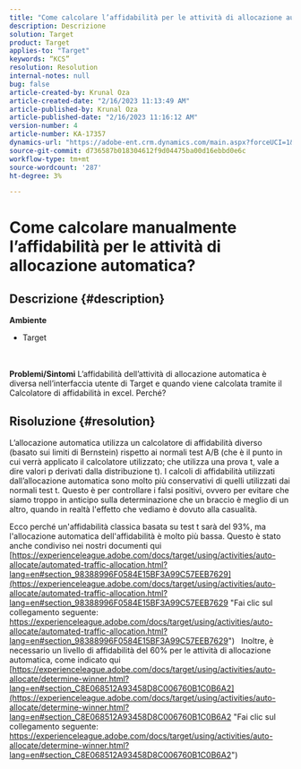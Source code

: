 ```yaml
---
title: "Come calcolare l’affidabilità per le attività di allocazione automatica manualmente?"
description: Descrizione
solution: Target
product: Target
applies-to: "Target"
keywords: “KCS”
resolution: Resolution
internal-notes: null
bug: false
article-created-by: Krunal Oza
article-created-date: "2/16/2023 11:13:49 AM"
article-published-by: Krunal Oza
article-published-date: "2/16/2023 11:16:12 AM"
version-number: 4
article-number: KA-17357
dynamics-url: "https://adobe-ent.crm.dynamics.com/main.aspx?forceUCI=1&pagetype=entityrecord&etn=knowledgearticle&id=de4027f9-eaad-ed11-aad1-6045bd006793"
source-git-commit: d736587b018304612f9d04475ba00d16ebbd0e6c
workflow-type: tm+mt
source-wordcount: '287'
ht-degree: 3%

---
```


# Come calcolare manualmente l’affidabilità per le attività di allocazione automatica?

## Descrizione {#description}

<b>Ambiente</b>
- Target

<br> <br><b>Problemi/Sintomi</b>
L’affidabilità dell’attività di allocazione automatica è diversa nell’interfaccia utente di Target e quando viene calcolata tramite il Calcolatore di affidabilità in excel. Perché?


## Risoluzione {#resolution}


L’allocazione automatica utilizza un calcolatore di affidabilità diverso (basato sui limiti di Bernstein) rispetto ai normali test A/B (che è il punto in cui verrà applicato il calcolatore utilizzato; che utilizza una prova t, vale a dire valori p derivati dalla distribuzione t).
I calcoli di affidabilità utilizzati dall’allocazione automatica sono molto più conservativi di quelli utilizzati dai normali test t. Questo è per controllare i falsi positivi, ovvero per evitare che siamo troppo in anticipo sulla determinazione che un braccio è meglio di un altro, quando in realtà l&#39;effetto che vediamo è dovuto alla casualità.

Ecco perché un&#39;affidabilità classica basata su test t sarà del 93%, ma l&#39;allocazione automatica dell&#39;affidabilità è molto più bassa. Questo è stato anche condiviso nei nostri documenti qui  [https://experienceleague.adobe.com/docs/target/using/activities/auto-allocate/automated-traffic-allocation.html?lang=en#section_98388996F0584E15BF3A99C57EEB7629](https://experienceleague.adobe.com/docs/target/using/activities/auto-allocate/automated-traffic-allocation.html?lang=en#section_98388996F0584E15BF3A99C57EEB7629 "Fai clic sul collegamento seguente: https://experienceleague.adobe.com/docs/target/using/activities/auto-allocate/automated-traffic-allocation.html?lang=en#section_98388996F0584E15BF3A99C57EEB7629")
 
Inoltre, è necessario un livello di affidabilità del 60% per le attività di allocazione automatica, come indicato qui  [https://experienceleague.adobe.com/docs/target/using/activities/auto-allocate/determine-winner.html?lang=en#section_C8E068512A93458D8C006760B1C0B6A2](https://experienceleague.adobe.com/docs/target/using/activities/auto-allocate/determine-winner.html?lang=en#section_C8E068512A93458D8C006760B1C0B6A2 "Fai clic sul collegamento seguente: https://experienceleague.adobe.com/docs/target/using/activities/auto-allocate/determine-winner.html?lang=en#section_C8E068512A93458D8C006760B1C0B6A2")
<br> 